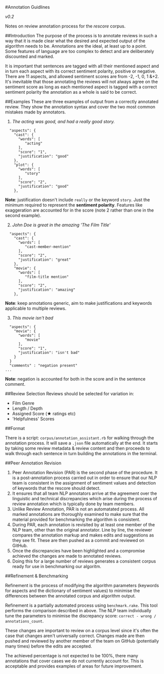 #Annotation Guidlines

*v0.2*

Notes on review annotation process for the *rescore* corpus.

##Introduction
The purpose of the process is to annotate reviews in such a way that it is made clear what the desired and expected output of the algorithm needs to be. Annotations are the ideal, at least up to a point. Some features of language are too complex to detect and are deliberately discounted and marked.

It is important that sentences are tagged with all their mentioned aspect and in turn each aspect with its correct sentiment polarity, positive or negative. There are 11 aspects, and allowed sentiment scores are from -2, -1, 0, 1 &+2. It's inevitable that those annotating the reviews will not always agree on the sentiment score as long as each mentioned aspect is tagged with a correct sentiment polarity the annotation as a whole is said to be correct.

##Examples
These are three examples of output from a correctly annotated review. They show the annotation syntax and cover the two most common mistakes made by annotators.

1. *The acting was good, and had a really good story.*

```
  "aspects": {
    "cast": {
      "words": [
         "acting"
      ],
      "score": "1",
      "justification": "good"
    },
    "plot": {
      "words": [
         "story"
      ],
      "score": "2",
      "justification": "good"
    },
```
**Note**: justification doesn't include `really` or the keyword `story`. Just the minimum required to represent the **sentiment polarity**. Features like exaggeration are accounted for in the score (note 2 rather than one in the second example).

2. *John Doe is great in the amazing 'The Film Title'*

```
  "aspects": {
    "cast": {
      "words": [
         "cast-member-mention"
      ],
      "score": "2",
      "justification": "great"
    },
    "movie": {
      "words": [
         "film-title mention"
      ],
      "score": "2",
      "justification": "amazing"
    },
```
**Note**: keep annotations generic, aim to make justifications and keywords applicable to multiple reviews.

3. *This movie isn't bad*

```
  "aspects": {
    "movie": {
      "words": [
         "movie"
      ],
      "score": "1",
      "justification": "isn't bad"
    }
  }
  "comments" : "negation present"
...
```
**Note**: negation is accounted for both in the score and in the sentence comment.


##Review Selection
Reviews should be selected for variation in:

* Film Genre
* Length / Depth
* Assigned Score (★ ratings etc)
* 'Helpfulness' Scores

##Format

There is a script: `corpus/annotation_assistant.rb` for walking through the annotation process. It will save a `.json` file automatically at the end. It starts by taking some review metadata & review content and then proceeds to walk through each sentence in turn building the annotations in the terminal.

##Peer Annotation Revision

1. Peer Annotation Revision (PAR) is the second phase of the procedure. It is a post-annotation process carried out in order to ensure that our NLP team is consistent in the assignment of sentiment values and detection of keywords that the rescore should detect. 
2. It ensures that all team NLP annotators arrive at the agreement over the linguistic  and technical discrepancies which arise during the process of review annotation which is typically done by team members.
3. Unlike Review Annotation, PAR is not an automatated process. All marked annotations are thoroughly examined to make sure that the material provided for benchmarking the algorithm is consistent.
4. During PAR, each annotation is revisited by at least one member of the NLP team, other than the original annotator. Line by line, the reviewer compares the annotation markup and makes edits and suggestions as they see fit. These are then pushed as a commit and reviewed on GitHub.
5. Once the discrepancies have been highlighted and a compromise achieved the changes are made to annotated reviews.
6. Doing this for a large number of reviews generates a consistent corpus ready for use in benchmarking our algoritm.

##Refinement & Benchmarking

Refinement is the process of modifying the algorithm parameters (keywords for aspects and the dictionary of sentiment values) to minimise the differences between the annotated corpus and algorithm output.

Refinement is a partially automated process using `benchmark.rake`. This tool performs the comparison described in above. The NLP team individually tune the parameters to minimise the discrepancy score: `correct - wrong / annotations_count`. 

These changes are important to review on a corpus level since it's often the case that changes aren't universally correct. Changes made are then pushed and reviewed by another member of the team on GitHub (potentially many times) before the edits are accepted.

The achieved percentage is not expected to be 100%, there many annotations that cover cases we do not currently account for. This is acceptable and provides examples of areas for future improvement.



